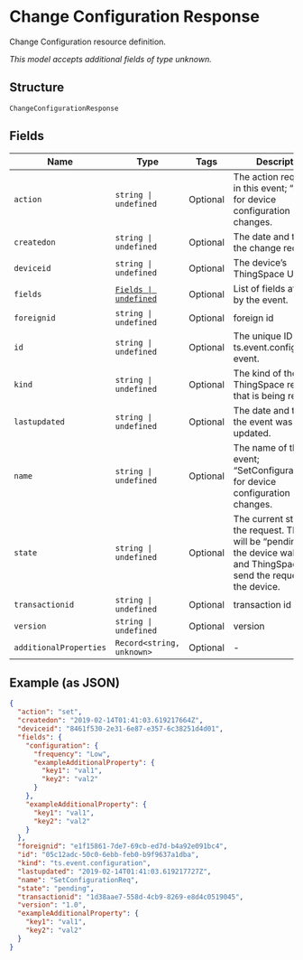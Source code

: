 
# Change Configuration Response

Change Configuration resource definition.

*This model accepts additional fields of type unknown.*

## Structure

`ChangeConfigurationResponse`

## Fields

| Name | Type | Tags | Description |
|  --- | --- | --- | --- |
| `action` | `string \| undefined` | Optional | The action requested in this event; “change” for device configuration changes. |
| `createdon` | `string \| undefined` | Optional | The date and time of the change request. |
| `deviceid` | `string \| undefined` | Optional | The device’s ThingSpace UUID. |
| `fields` | [`Fields \| undefined`](../../doc/models/fields.md) | Optional | List of fields affected by the event. |
| `foreignid` | `string \| undefined` | Optional | foreign id |
| `id` | `string \| undefined` | Optional | The unique ID of this ts.event.configuration event. |
| `kind` | `string \| undefined` | Optional | The kind of the ThingSpace resource that is being reported |
| `lastupdated` | `string \| undefined` | Optional | The date and time that the event was last updated. |
| `name` | `string \| undefined` | Optional | The name of the event; “SetConfigurationReq” for device configuration changes. |
| `state` | `string \| undefined` | Optional | The current status of the request. The value will be “pending” until the device wakes up and ThingSpace can send the request to the device. |
| `transactionid` | `string \| undefined` | Optional | transaction id |
| `version` | `string \| undefined` | Optional | version |
| `additionalProperties` | `Record<string, unknown>` | Optional | - |

## Example (as JSON)

```json
{
  "action": "set",
  "createdon": "2019-02-14T01:41:03.619217664Z",
  "deviceid": "8461f530-2e31-6e87-e357-6c38251d4d01",
  "fields": {
    "configuration": {
      "frequency": "Low",
      "exampleAdditionalProperty": {
        "key1": "val1",
        "key2": "val2"
      }
    },
    "exampleAdditionalProperty": {
      "key1": "val1",
      "key2": "val2"
    }
  },
  "foreignid": "e1f15861-7de7-69cb-ed7d-b4a92e091bc4",
  "id": "05c12adc-50c0-6ebb-feb0-b9f9637a1dba",
  "kind": "ts.event.configuration",
  "lastupdated": "2019-02-14T01:41:03.619217727Z",
  "name": "SetConfigurationReq",
  "state": "pending",
  "transactionid": "1d38aae7-558d-4cb9-8269-e8d4c0519045",
  "version": "1.0",
  "exampleAdditionalProperty": {
    "key1": "val1",
    "key2": "val2"
  }
}
```

